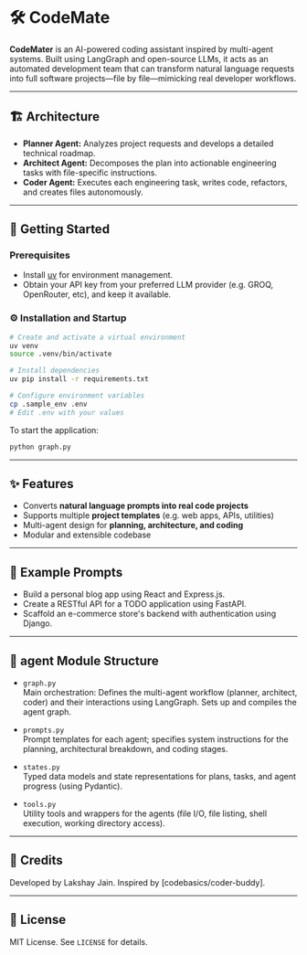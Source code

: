 # 🛠️ CodeMate

**CodeMater** is an AI-powered coding assistant inspired by multi-agent systems. Built using LangGraph and open-source LLMs, it acts as an automated development team that can transform natural language requests into full software projects—file by file—mimicking real developer workflows.

***

## 🏗️ Architecture

- **Planner Agent:** Analyzes project requests and develops a detailed technical roadmap.
- **Architect Agent:** Decomposes the plan into actionable engineering tasks with file-specific instructions.
- **Coder Agent:** Executes each engineering task, writes code, refactors, and creates files autonomously.

***

## 🚀 Getting Started

### Prerequisites

- Install [uv](https://docs.astral.sh/uv/getting-started/installation/) for environment management.
- Obtain your API key from your preferred LLM provider (e.g. GROQ, OpenRouter, etc), and keep it available.

### ⚙️ Installation and Startup

```bash
# Create and activate a virtual environment
uv venv
source .venv/bin/activate

# Install dependencies
uv pip install -r requirements.txt

# Configure environment variables
cp .sample_env .env
# Edit .env with your values
```

To start the application:
```bash
python graph.py
```

***

## ✨ Features

- Converts **natural language prompts into real code projects**
- Supports multiple **project templates** (e.g. web apps, APIs, utilities)
- Multi-agent design for **planning, architecture, and coding**
- Modular and extensible codebase

***

## 🧪 Example Prompts

- Build a personal blog app using React and Express.js.
- Create a RESTful API for a TODO application using FastAPI.
- Scaffold an e-commerce store's backend with authentication using Django.

***

## 📂 agent Module Structure
- `graph.py`  
  Main orchestration: Defines the multi-agent workflow (planner, architect, coder) and their interactions using LangGraph. Sets up and compiles the agent graph.

- `prompts.py`  
  Prompt templates for each agent; specifies system instructions for the planning, architectural breakdown, and coding stages.

- `states.py`  
  Typed data models and state representations for plans, tasks, and agent progress (using Pydantic).

- `tools.py`  
  Utility tools and wrappers for the agents (file I/O, file listing, shell execution, working directory access).


***

## 👥 Credits

Developed by Lakshay Jain. Inspired by [codebasics/coder-buddy].

***

## 📝 License

MIT License. See `LICENSE` for details.
